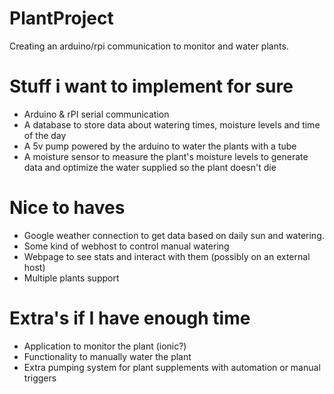 # PlantProject
Creating an arduino/rpi communication to monitor and water plants.

# Stuff i want to implement for sure
* Arduino & rPI serial communication
* A database to store data about watering times, moisture levels and time of the day
* A 5v pump powered by the arduino to water the plants with a tube
* A moisture sensor to measure the plant's moisture levels to generate data and optimize the water supplied so the plant doesn't die

# Nice to haves
* Google weather connection to get data based on daily sun and watering.
* Some kind of webhost to control manual watering
* Webpage to see stats and interact with them (possibly on an external host)
* Multiple plants support

# Extra's if I have enough time
* Application to monitor the plant (ionic?)
* Functionality to manually water the plant
* Extra pumping system for plant supplements with automation or manual triggers
